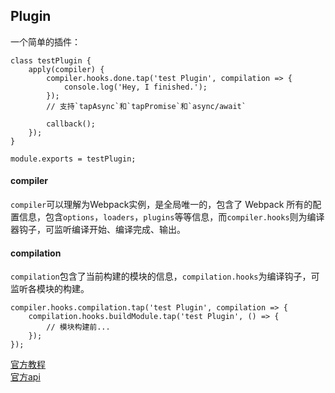 ## Plugin  
一个简单的插件：

    class testPlugin {
        apply(compiler) {
            compiler.hooks.done.tap('test Plugin', compilation => {
                console.log('Hey, I finished.');
            });
            // 支持`tapAsync`和`tapPromise`和`async/await`

            callback();
        });
    }

    module.exports = testPlugin;

#### compiler  
`compiler`可以理解为Webpack实例，是全局唯一的，包含了 Webpack 所有的配置信息，包含`options`，`loaders`，`plugins`等等信息，而`compiler.hooks`则为编译器钩子，可监听编译开始、编译完成、输出。

#### compilation  
`compilation`包含了当前构建的模块的信息，`compilation.hooks`为编译钩子，可监听各模块的构建。

    compiler.hooks.compilation.tap('test Plugin', compilation => {
        compilation.hooks.buildModule.tap('test Plugin', () => {
            // 模块构建前...
        });
    });

[官方教程](https://webpack.js.org/contribute/writing-a-plugin/)  
[官方api](https://webpack.js.org/api/plugins/)

